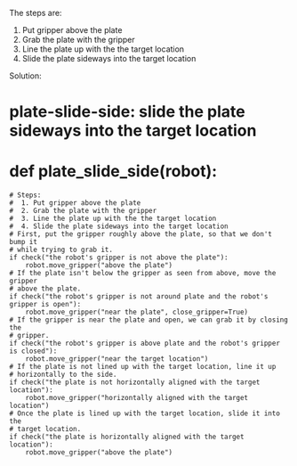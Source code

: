 

The steps are:
1. Put gripper above the plate
2. Grab the plate with the gripper
3. Line the plate up with the the target location
4. Slide the plate sideways into the target location

Solution:

# plate-slide-side: slide the plate sideways into the target location
# def plate_slide_side(robot):
    # Steps:
    #  1. Put gripper above the plate
    #  2. Grab the plate with the gripper
    #  3. Line the plate up with the the target location
    #  4. Slide the plate sideways into the target location
    # First, put the gripper roughly above the plate, so that we don't bump it
    # while trying to grab it.
    if check("the robot's gripper is not above the plate"):
        robot.move_gripper("above the plate")
    # If the plate isn't below the gripper as seen from above, move the gripper
    # above the plate.
    if check("the robot's gripper is not around plate and the robot's gripper is open"):
        robot.move_gripper("near the plate", close_gripper=True)
    # If the gripper is near the plate and open, we can grab it by closing the
    # gripper.
    if check("the robot's gripper is above plate and the robot's gripper is closed"):
        robot.move_gripper("near the target location")
    # If the plate is not lined up with the target location, line it up
    # horizontally to the side.
    if check("the plate is not horizontally aligned with the target location"):
        robot.move_gripper("horizontally aligned with the target location")
    # Once the plate is lined up with the target location, slide it into the
    # target location.
    if check("the plate is horizontally aligned with the target location"):
        robot.move_gripper("above the plate")